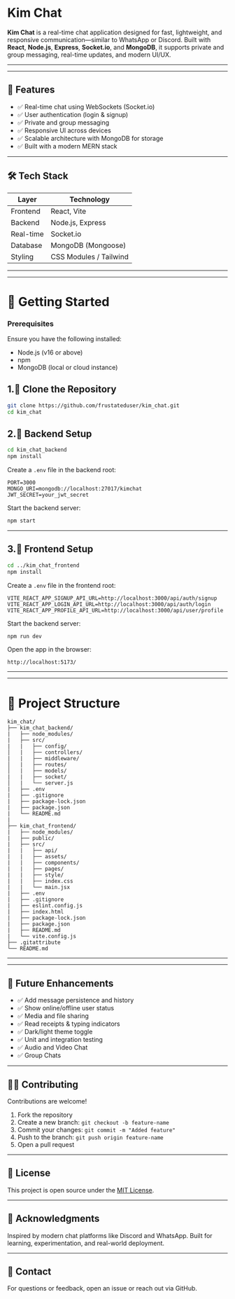 # Kim Chat

**Kim Chat** is a real-time chat application designed for fast, lightweight, and responsive communication—similar to WhatsApp or Discord. Built with **React**, **Node.js**, **Express**, **Socket.io**, and **MongoDB**, it supports private and group messaging, real-time updates, and modern UI/UX.

---
---



## 📌 Features

- ✅ Real-time chat using WebSockets (Socket.io)
- ✅ User authentication (login & signup)
- ✅ Private and group messaging
- ✅ Responsive UI across devices
- ✅ Scalable architecture with MongoDB for storage
- ✅ Built with a modern MERN stack

---

## 🛠️ Tech Stack

| Layer        | Technology       |
|--------------|------------------|
| Frontend     | React, Vite      |
| Backend      | Node.js, Express |
| Real-time    | Socket.io        |
| Database     | MongoDB (Mongoose) |
| Styling      | CSS Modules / Tailwind |

---
---





# 🚀 Getting Started

### Prerequisites

Ensure you have the following installed:

- Node.js (v16 or above)
- npm 
- MongoDB (local or cloud instance)



## 1.📂 Clone the Repository

```bash
git clone https://github.com/frustateduser/kim_chat.git
cd kim_chat
```



## 2.🔧 Backend Setup

```bash
cd kim_chat_backend
npm install
```

Create a `.env` file in the backend root:

```env
PORT=3000
MONGO_URI=mongodb://localhost:27017/kimchat
JWT_SECRET=your_jwt_secret
```

Start the backend server:

```bash
npm start
```

---

## 3.🎨 Frontend Setup

```bash
cd ../kim_chat_frontend
npm install
```

Create a `.env` file in the frontend root:

```env
VITE_REACT_APP_SIGNUP_API_URL=http://localhost:3000/api/auth/signup
VITE_REACT_APP_LOGIN_API_URL=http://localhost:3000/api/auth/login
VITE_REACT_APP_PROFILE_API_URL=http://localhost:3000/api/user/profile
```

Start the backend server:

```bash
npm run dev
```

Open the app in the browser:

```
http://localhost:5173/
```

---
---


# 📁 Project Structure


```
kim_chat/
├── kim_chat_backend/
|   ├── node_modules/
|   ├── src/
|   |   ├── config/
│   |   ├── controllers/
|   |   ├── middleware/
│   |   ├── routes/
│   |   ├── models/
|   |   ├── socket/
│   |   └── server.js
|   ├── .env
|   ├── .gitignore
|   ├── package-lock.json
|   ├── package.json
|   └── README.md
|
├── kim_chat_frontend/
|   ├── node_modules/
|   ├── public/ 
|   ├── src/  
|   |   ├── api/
|   |   ├── assets/
|   |   ├── components/
|   |   ├── pages/
|   |   ├── style/
|   |   ├── index.css
|   |   └── main.jsx
|   ├── .env
|   ├── .gitignore
|   ├── eslint.config.js
|   ├── index.html
|   ├── package-lock.json
|   ├── package.json
|   ├── README.md
|   └── vite.config.js
├── .gitattribute
└── README.md

```

---
---

## 🧪 Future Enhancements

- ✅ Add message persistence and history
- ✅ Show online/offline user status
- ✅ Media and file sharing
- ✅ Read receipts & typing indicators
- ✅ Dark/light theme toggle
- ✅ Unit and integration testing
- ✅ Audio and Video Chat
- ✅ Group Chats

---

## 🧑‍💻 Contributing

Contributions are welcome!

1. Fork the repository
2. Create a new branch: `git checkout -b feature-name`
3. Commit your changes: `git commit -m "Added feature"`
4. Push to the branch: `git push origin feature-name`
5. Open a pull request

---

## 📄 License

This project is open source under the [MIT License](LICENSE).

---

## 🙌 Acknowledgments

Inspired by modern chat platforms like Discord and WhatsApp. Built for learning, experimentation, and real-world deployment.

---

## 🔗 Contact

For questions or feedback, open an issue or reach out via GitHub.
